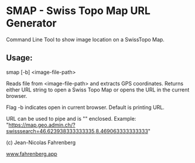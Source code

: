 #  SMAP - Swiss Topo Map URL Generator
Command Line Tool to show image location on a SwissTopo Map.

## Usage:

smap [-b]  \<image-file-path\>

Reads file from \<image-file-path\>
and extracts GPS coordinates.
Returns either URL string to open a Swiss Topo Map
or opens the URL in the current browser.

Flag -b indicates open in current browser.
Default is printing URL.

URL can be used to pipe and is "" enclosed.
Example: "https://map.geo.admin.ch/?swisssearch=46.623938333333335,8.469063333333333"

(c) Jean-Nicolas Fahrenberg

www.fahrenberg.app
